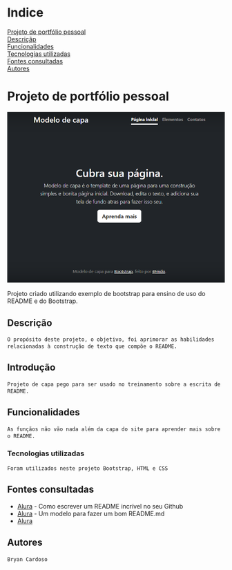 # Indice

[Projeto de portfólio pessoal](#projeto-de-portf%C3%B3lio-pessoal)  
[Descriçãp](#descri%C3%A7a%C3%B5)  
[Funcionalidades](#introdu%C3%A7%C3%A3o)  
[Tecnologias utilizadas](#funcionalidades)  
[Fontes consultadas](#fontes-consultadas)  
[Autores](#autores)  

# Projeto de portfólio pessoal  

![Capa do projeto](img/capa.PNG.png)

Projeto criado utilizando exemplo de bootstrap para ensino de uso do README e do Bootstrap.

##   Descrição 
```
O propósito deste projeto, o objetivo, foi aprimorar as habilidades relacionadas à construção de texto que compõe o README.
```
##   Introdução
```
Projeto de capa pego para ser usado no treinamento sobre a escrita de README.
```
##   Funcionalidades
```
As funçãos não vão nada além da capa do site para aprender mais sobre o README.
```
### Tecnologias utilizadas
```
Foram utilizados neste projeto Bootstrap, HTML e CSS
```

## Fontes consultadas

* [Alura](https://www.alura.com.br/artigos/escrever-bom-readme) - Como escrever um README incrível no seu Github
* [Alura](https://gist.github.com/lohhans/f8da0b147550df3f96914d3797e9fb89-) - Um modelo para fazer um bom README.md
* [Alura](https://getbootstrap.com/)
## Autores
```
Bryan Cardoso
```